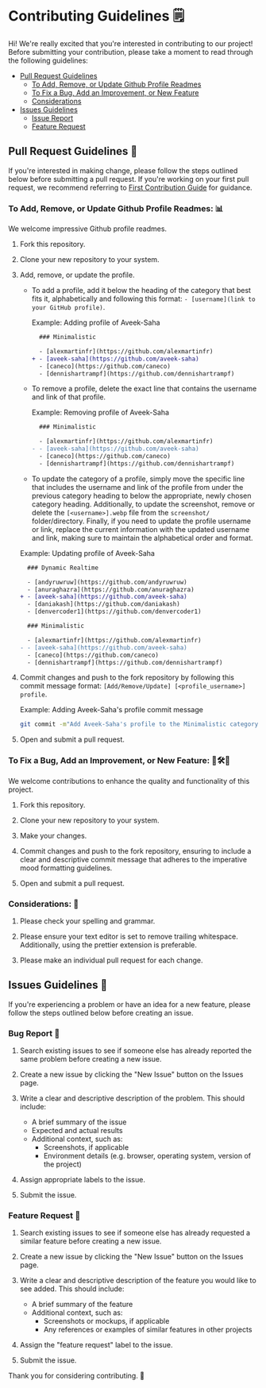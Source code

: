 # Contributing Guidelines 🗒️

Hi! We're really excited that you're interested in contributing to our project! Before submitting your contribution, please take a moment to read through the following guidelines:

- [Pull Request Guidelines](#pull-request-guidelines-)
  - [To Add, Remove, or Update Github Profile Readmes](#to-add-remove-or-update-github-profile-readmes-)
  - [To Fix a Bug, Add an Improvement, or New Feature](#to-fix-a-bug-add-an-improvement-or-new-feature-%EF%B8%8F)
  - [Considerations](#considerations-)
- [Issues Guidelines](#issues-guidelines-)
  - [Issue Report](#issue-report-)
  - [Feature Request](#feature-request-)

## Pull Request Guidelines 🔧

If you're interested in making change, please follow the steps outlined below before submitting a pull request. If you're working on your first pull request, we recommend referring to [First Contribution Guide](https://github.com/firstcontributions/first-contributions) for guidance.

### To Add, Remove, or Update Github Profile Readmes: 📊

We welcome impressive Github profile readmes.

1. Fork this repository.

2. Clone your new repository to your system.

3. Add, remove, or update the profile.

   - To add a profile, add it below the heading of the category that best fits it, alphabetically and following this format: `- [username](link to your GitHub profile)`.

     Example: Adding profile of Aveek-Saha

     ```diff
       ### Minimalistic

       - [alexmartinfr](https://github.com/alexmartinfr)
     + - [aveek-saha](https://github.com/aveek-saha)
       - [caneco](https://github.com/caneco)
       - [dennishartrampf](https://github.com/dennishartrampf)
     ```

   - To remove a profile, delete the exact line that contains the username and link of that profile.

     Example: Removing profile of Aveek-Saha

     ```diff
       ### Minimalistic

       - [alexmartinfr](https://github.com/alexmartinfr)
     - - [aveek-saha](https://github.com/aveek-saha)
       - [caneco](https://github.com/caneco)
       - [dennishartrampf](https://github.com/dennishartrampf)
     ```

   - To update the category of a profile, simply move the specific line that includes the username and link of the profile from under the previous category heading to below the appropriate, newly chosen category heading. Additionally, to update the screenshot, remove or delete the `[<username>].webp` file from the `screenshot/` folder/directory. Finally, if you need to update the profile username or link, replace the current information with the updated username and link, making sure to maintain the alphabetical order and format.

   Example: Updating profile of Aveek-Saha

   ```diff
     ### Dynamic Realtime

     - [andyruwruw](https://github.com/andyruwruw)
     - [anuraghazra](https://github.com/anuraghazra)
   + - [aveek-saha](https://github.com/aveek-saha)
     - [daniakash](https://github.com/daniakash)
     - [denvercoder1](https://github.com/denvercoder1)

     ### Minimalistic

     - [alexmartinfr](https://github.com/alexmartinfr)
   - - [aveek-saha](https://github.com/aveek-saha)
     - [caneco](https://github.com/caneco)
     - [dennishartrampf](https://github.com/dennishartrampf)
   ```

4. Commit changes and push to the fork repository by following this commit message format: `[Add/Remove/Update] [<profile_username>] profile`.

   Example: Adding Aveek-Saha's profile commit message

   ```bash
   git commit -m"Add Aveek-Saha's profile to the Minimalistic category"
   ```

5. Open and submit a pull request.

### To Fix a Bug, Add an Improvement, or New Feature: 🐛🛠️🚀

We welcome contributions to enhance the quality and functionality of this project.

1. Fork this repository.

2. Clone your new repository to your system.

3. Make your changes.

4. Commit changes and push to the fork repository, ensuring to include a clear and descriptive commit message that adheres to the imperative mood formatting guidelines.

5. Open and submit a pull request.

### Considerations: 🤔

1. Please check your spelling and grammar.

2. Please ensure your text editor is set to remove trailing whitespace. Additionally, using the prettier extension is preferable.

3. Please make an individual pull request for each change.

## Issues Guidelines 📝

If you're experiencing a problem or have an idea for a new feature, please follow the steps outlined below before creating an issue.

### Bug Report 🐛

1. Search existing issues to see if someone else has already reported the same problem before creating a new issue.

2. Create a new issue by clicking the "New Issue" button on the Issues page.

3. Write a clear and descriptive description of the problem. This should include:

   - A brief summary of the issue
   - Expected and actual results
   - Additional context, such as:
     - Screenshots, if applicable
     - Environment details (e.g. browser, operating system, version of the project)

4. Assign appropriate labels to the issue.
5. Submit the issue.

### Feature Request 🚀

1. Search existing issues to see if someone else has already requested a similar feature before creating a new issue.

2. Create a new issue by clicking the "New Issue" button on the Issues page.

3. Write a clear and descriptive description of the feature you would like to see added. This should include:

   - A brief summary of the feature
   - Additional context, such as:
     - Screenshots or mockups, if applicable
     - Any references or examples of similar features in other projects

4. Assign the "feature request" label to the issue.

5. Submit the issue.

Thank you for considering contributing. 🤝
